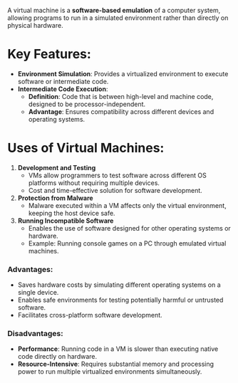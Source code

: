 A virtual machine is a **software-based emulation** of a computer system, allowing programs to run in a simulated environment rather than directly on physical hardware.
# Key Features:
- **Environment Simulation**: Provides a virtualized environment to execute software or intermediate code.
- **Intermediate Code Execution**:
    - **Definition**: Code that is between high-level and machine code, designed to be processor-independent.
    - **Advantage**: Ensures compatibility across different devices and operating systems.
# Uses of Virtual Machines:
1. **Development and Testing**
    - VMs allow programmers to test software across different OS platforms without requiring multiple devices.
    - Cost and time-effective solution for software development.
2. **Protection from Malware**
    - Malware executed within a VM affects only the virtual environment, keeping the host device safe.
3. **Running Incompatible Software**
    - Enables the use of software designed for other operating systems or hardware.
    - Example: Running console games on a PC through emulated virtual machines.
### Advantages:
- Saves hardware costs by simulating different operating systems on a single device.
- Enables safe environments for testing potentially harmful or untrusted software.
- Facilitates cross-platform software development.
### Disadvantages:
- **Performance**: Running code in a VM is slower than executing native code directly on hardware.
- **Resource-Intensive**: Requires substantial memory and processing power to run multiple virtualized environments simultaneously.